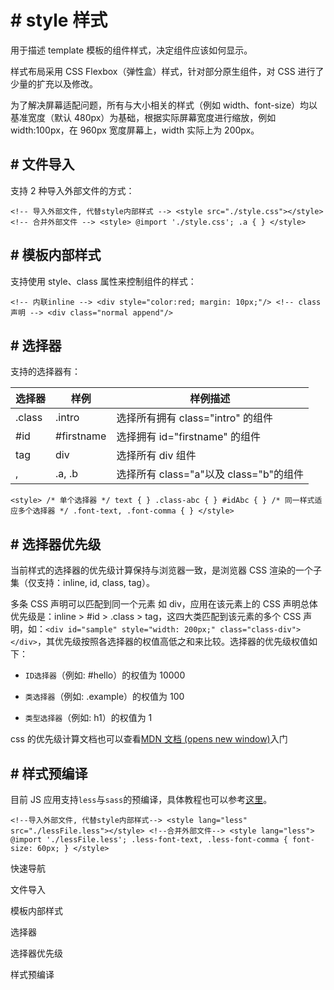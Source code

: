 <!-- 源地址: https://iot.mi.com/vela/quickapp/zh/guide/framework/style/ -->

# # style 样式

用于描述 template 模板的组件样式，决定组件应该如何显示。

样式布局采用 CSS Flexbox（弹性盒）样式，针对部分原生组件，对 CSS 进行了少量的扩充以及修改。

为了解决屏幕适配问题，所有与大小相关的样式（例如 width、font-size）均以基准宽度（默认 480px）为基础，根据实际屏幕宽度进行缩放，例如 width:100px，在 960px 宽度屏幕上，width 实际上为 200px。

## # 文件导入

支持 2 种导入外部文件的方式：

``` <!-- 导入外部文件, 代替style内部样式 --> <style src="./style.css"></style> <!-- 合并外部文件 --> <style> @import './style.css'; .a { } </style> ```

## # 模板内部样式

支持使用 style、class 属性来控制组件的样式：

``` <!-- 内联inline --> <div style="color:red; margin: 10px;"/> <!-- class声明 --> <div class="normal append"/> ```

## # 选择器

支持的选择器有：

选择器 | 样例 | 样例描述  
---|---|---  
.class | .intro | 选择所有拥有 class="intro" 的组件  
#id | #firstname | 选择拥有 id="firstname" 的组件  
tag | div | 选择所有 div 组件  
, | .a, .b | 选择所有 class="a"以及 class="b"的组件  
  
``` <style> /* 单个选择器 */ text { } .class-abc { } #idAbc { } /* 同一样式适应多个选择器 */ .font-text, .font-comma { } </style> ```

## # 选择器优先级

当前样式的选择器的优先级计算保持与浏览器一致，是浏览器 CSS 渲染的一个子集（仅支持：inline, id, class, tag）。

多条 CSS 声明可以匹配到同一个元素 如 div，应用在该元素上的 CSS 声明总体优先级是：inline > #id > .class > tag，这四大类匹配到该元素的多个 CSS 声明，如：`<div id="sample" style="width: 200px;" class="class-div"></div>`，其优先级按照各选择器的权值高低之和来比较。选择器的优先级权值如下：

  * `ID选择器`（例如: #hello）的权值为 10000

  * `类选择器`（例如: .example）的权值为 100

  * `类型选择器`（例如: h1）的权值为 1

css 的优先级计算文档也可以查看[MDN 文档 (opens new window)](<https://developer.mozilla.org/zh-CN/docs/Web/CSS/Specificity>)入门

## # 样式预编译

目前 JS 应用支持`less`与`sass`的预编译，具体教程也可以参考[这里](</vela/quickapp/zh/guide/framework/style/page-style-and-layout.html#引入-less-scss-预编译>)。

``` <!--导入外部文件, 代替style内部样式--> <style lang="less" src="./lessFile.less"></style> <!--合并外部文件--> <style lang="less"> @import './lessFile.less'; .less-font-text, .less-font-comma { font-size: 60px; } </style> ```

快速导航

文件导入

模板内部样式

选择器

选择器优先级

样式预编译
